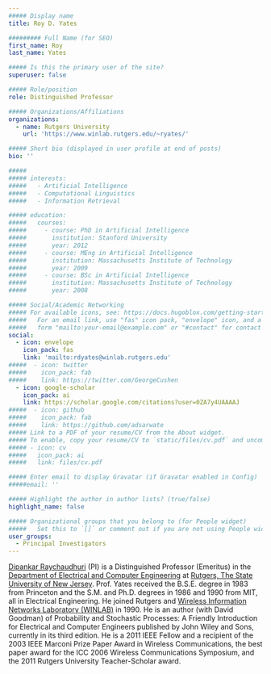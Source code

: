 ```yaml
---
##### Display name
title: Roy D. Yates

######### Full Name (for SEO)
first_name: Roy
last_name: Yates

##### Is this the primary user of the site?
superuser: false

##### Role/position
role: Distinguished Professor

##### Organizations/Affiliations
organizations:
  - name: Rutgers University
    url: 'https://www.winlab.rutgers.edu/~ryates/'

##### Short bio (displayed in user profile at end of posts)
bio: ''

#####
##### interests:
#####   - Artificial Intelligence
#####   - Computational Linguistics
#####   - Information Retrieval

##### education:
#####   courses:
#####     - course: PhD in Artificial Intelligence
#####       institution: Stanford University
#####       year: 2012
#####     - course: MEng in Artificial Intelligence
#####       institution: Massachusetts Institute of Technology
#####       year: 2009
#####     - course: BSc in Artificial Intelligence
#####       institution: Massachusetts Institute of Technology
#####       year: 2008

##### Social/Academic Networking
##### For available icons, see: https://docs.hugoblox.com/getting-started/page-builder/#icons
#####   For an email link, use "fas" icon pack, "envelope" icon, and a link in the
#####   form "mailto:your-email@example.com" or "#contact" for contact widget.
social:
  - icon: envelope
    icon_pack: fas
    link: 'mailto:rdyates@winlab.rutgers.edu'
#####  - icon: twitter
#####    icon_pack: fab
#####    link: https://twitter.com/GeorgeCushen
  - icon: google-scholar
    icon_pack: ai
    link: https://scholar.google.com/citations?user=0ZA7y4UAAAAJ
#####  - icon: github
#####    icon_pack: fab
#####    link: https://github.com/adsarwate
##### Link to a PDF of your resume/CV from the About widget.
##### To enable, copy your resume/CV to `static/files/cv.pdf` and uncomment the lines below.
##### - icon: cv
#####   icon_pack: ai
#####   link: files/cv.pdf

##### Enter email to display Gravatar (if Gravatar enabled in Config)
#####email: ''

##### Highlight the author in author lists? (true/false)
highlight_name: false

##### Organizational groups that you belong to (for People widget)
#####   Set this to `[]` or comment out if you are not using People widget.
user_groups:
  - Principal Investigators
---
```


[Dipankar Raychaudhuri](https://www.ece.rutgers.edu/dipankar-raychaudhuri) (PI) is a Distinguished Professor (Emeritus) in the [Department of Electrical and Computer Engineering](https://www.ece.rutgers.edu) at [Rutgers, The State University of New Jersey](https://www.rutgers.edu). Prof. Yates received the B.S.E. degree in 1983 from Princeton and the S.M. and Ph.D. degrees in 1986 and 1990 from MIT, all in Electrical Engineering. He joined Rutgers and [Wireless Information Networks Laboratory (WINLAB)](https://winlab.rutgers.edu/) in 1990. He is an author (with David Goodman) of Probability and Stochastic Processes: A Friendly Introduction for Electrical and Computer Engineers published by John Wiley and Sons, currently in its third edition. He is a 2011 IEEE Fellow and a recipient of the 2003 IEEE Marconi Prize Paper Award in Wireless Communications, the best paper award for the ICC 2006 Wireless Communications Symposium, and the 2011 Rutgers University Teacher-Scholar award. 